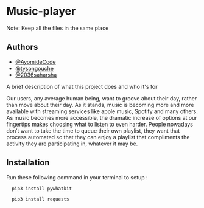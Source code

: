 # Music-player


Note: Keep all the files in the same place

## Authors
- [@AyomideCode](https://github.com/AyomideCode)
- [@tysongouche](https://github.com/tysongouche)
- [@2036saharsha](https://github.com/2036saharsha)





A brief description of what this project does and who it's for

Our users, any average human being, want to groove about their day, rather than move
about their day. As it stands, music is becoming more and more available with streaming services
like apple music, Spotify and many others. As music becomes more accessible, the dramatic
increase of options at our fingertips makes choosing what to listen to even harder. People
nowadays don’t want to take the time to queue their own playlist, they want that process
automated so that they can enjoy a playlist that compliments the activity they are participating in,
whatever it may be.


## Installation

Run these following command in your terminal to setup : 

```bash
  pip3 install pywhatkit
```

```bash
  pip3 install requests
```
